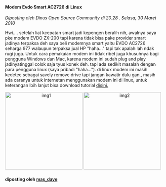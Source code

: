 #### Modem Evdo Smart AC2726 di Linux
_Diposting oleh Dinus Open Source Community di 20.28 . Selasa, 30 Maret 2010_


Hwi.... setelah liat kcepatan smart jadi kepengen beralih nih, awalnya saya pke modem EVDO ZX-200 tapi karena tidak bisa pake provider smart jadinya terpaksa deh saya beli modemnya smart yaitu EVDO AC2726 seharga 977 walaupun terpaksa jual HP "haha..." tapi tak apalah lah ndak rugi juga.
Untuk cara pemakaian modem ini tidak ribet juga khusuhnya bagi pengguna Windows dan Mac, karena modem ini sudah plug and play jadinyatinggal colok saja tyus konek deh. tapi ada sedikit masalah dengan para pengguna linux (saya pribadi "haha..."). di linux modem ini masih kedetec sebagai savely remove drive tapi jangan kawatir dulu gan,, masih ada caranya untuk internetan menggunakan modem ini di linux, untuk keterangan lbih lanjut bisa download tutorial [disini.](http://www.ziddu.com/download/9226892/modemsmartevdolinux.pdf.html)

<p align="center">
	<img src="./posts/2010-03-30-modem-evdo-smart-ac2726-di-linux/linux-logo.jpg" height="250px" alt="img1">
    <img src="./posts/2010-03-30-modem-evdo-smart-ac2726-di-linux/ZTE_Smart-AC2726_iws.jpg" height="250px" alt="img2">
</p> 

#### diposting oleh [mas_dave](http://devryan.blogspot.com/)